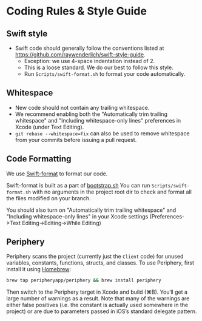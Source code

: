 # Coding Rules & Style Guide

## Swift style

- Swift code should generally follow the conventions listed at https://github.com/raywenderlich/swift-style-guide.
  - Exception: we use 4-space indentation instead of 2.
  - This is a loose standard. We do our best to follow this style.
  - Run `Scripts/swift-format.sh` to format your code automatically.

## Whitespace

- New code should not contain any trailing whitespace.
- We recommend enabling both the "Automatically trim trailing whitespace" and "Including whitespace-only lines" preferences in Xcode (under Text Editing).
- <code>git rebase --whitespace=fix</code> can also be used to remove whitespace from your commits before issuing a pull request.

## Code Formatting

We use [Swift-format](https://github.com/apple/swift-format) to format our code.

Swift-format is built as a part of [bootstrap.sh](https://github.com/neevaco/neeva-ios/blob/main/bootstrap.sh#L58)
You can run `Scripts/swift-format.sh` with no arguments in the project root dir to check and format all the files modified on your branch.

You should also turn on "Automatically trim trailing whitespace" and "Including whitespace-only lines" in your Xcode settings (Preferences->Text Editing->Editing->While Editing)

## Periphery

Periphery scans the project (currently just the `Client` code) for unused variables, constants, functions, structs, and classes.
To use Periphery, first install it using [Homebrew](https://brew.sh):

```sh
brew tap peripheryapp/periphery && brew install periphery
```

Then switch to the Periphery target in Xcode and build (⌘B). You‘ll get a large number of warnings as a result. Note that many of the warnings are either false positives (i.e. the constant is actually used somewhere in the project) or are due to parameters passed in iOS’s standard delegate pattern.
